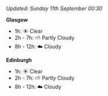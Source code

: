 *Updated: Sunday 11th September 00:30*

**Glasgow**

* 1h: :sunny: Clear
* 2h - 7h: :partly_sunny: Partly Cloudy
* 8h - 12h: :cloud: Cloudy

**Edinburgh**

* 1h: :sunny: Clear
* 2h - 7h: :partly_sunny: Partly Cloudy
* 8h - 12h: :cloud: Cloudy

